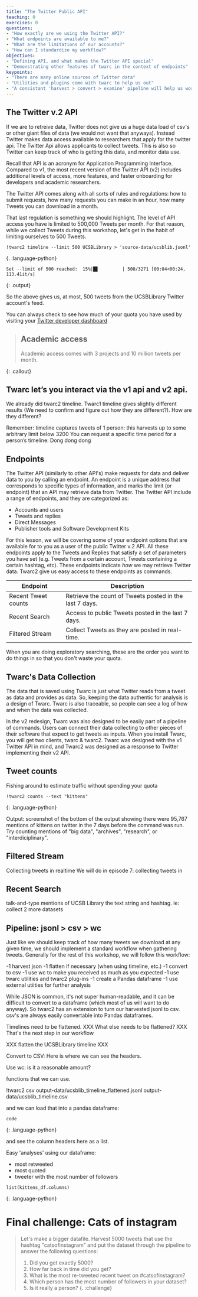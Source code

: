 ```yaml
---
title: "The Twitter Public API"
teaching: 0
exercises: 0
questions:
- "How exactly are we using the Twitter API?"
- "What endpoints are available to me?"
- "What are the limitations of our accounts?"
- "How can I standardize my workflow?"
objectives:
- "Defining API, and what makes the Twitter API special"
- "Demonstrating other features of twarc in the context of endpoints"
keypoints:
- "There are many online sources of Twitter data"
- "Utilities and plugins come with twarc to help us out"
- "A consistant 'harvest > convert > examine' pipeline will help us work with our data"
---
```


## The Twitter v.2 API

If we are to retreive data, Twitter does not give us a huge data load of csv's or 
other giant files of data (we would not want that anyways). Instead Twitter makes 
data access available to researchers that apply for the twitter api. The Twitter 
Api allows applicants to collect tweets. This is also so Twitter can keep track 
of who is getting this data, and monitor data use.

Recall that API is an acronym for Application Programming Interface. Compared to 
v1, the most recent version of the Twitter API (v2) includes additional levels of 
access, more features, and faster onboarding for developers and academic 
researchers.

The Twitter API comes along with all sorts of rules and regulations: how to 
submit requests, how many requests you can make in an hour, how many Tweets you 
can download in a month.

That last regulation is something we should highlight. The level of API access 
you have is limited to 500,000 Tweets per month. For that reason, while we 
collect Tweets during this workshop, let's get in the habit of limiting ourselves 
to 500 Tweets.

~~~
!twarc2 timeline --limit 500 UCSBLibrary > 'source-data/ucsblib.jsonl'
~~~
{. :language-python}

~~~
Set --limit of 500 reached:  15%|█▋         | 500/3271 [00:04<00:24, 113.41it/s]
~~~
{: .output}

So the above gives us, at most, 500 tweets from the UCSBLibrary Twitter 
account's feed.

You can always check to see how much of your quota you have used by visiting your 
[Twitter developer dashboard](https://developer.twitter.com/en/portal/dashboard)

> ## Academic access
> Academic access comes with 3 projects and 10 million tweets per month.
>
{: .callout}

## Twarc let’s you interact via the v1 api and v2 api.
We already did twarc2 timeline. Twarc1 timeline gives slightly different results 
(We need to confirm and figure out how they are different?). How are they 
different?

Remember: timeline captures tweets of 1 person: this harvests up to some 
arbitrary limit below 3200 You can request a specific time period for a person’s 
timeline: Dong dong dong

## Endpoints

The Twitter API (similarly to other API's) make requests for data and deliver 
data to you by calling an endpoint. An endpoint is a unique address that 
corresponds to specific types of information, and marks the limit (or endpoint) 
that an API may retrieve data from Twitter. The Twitter API include a range of 
endpoints, and they are categorized as:

* Accounts and users
* Tweets and replies
* Direct Messages
* Publisher tools and Software Development Kits

For this lesson, we will be covering some of your endpoint options that are 
available for to you as a user of the public Twitter v.2 API.  All these 
endpoints apply to the Tweets and Replies that satisfy a set of parameters you 
have set (e.g. Tweets from a certain account, Tweets containing a certain 
hashtag, etc). These endpoints indicate *how* we may retrieve Twitter data. 
Twarc2 give us easy access to these endpoints as commands.

| Endpoint            | Description |
|---------------------|-------------|
| Recent Tweet counts | Retrieve the count of Tweets posted in the last 7 days. |
| Recent Search       | Access to public Tweets posted in the last 7 days. |
| Filtered Stream     | Collect Tweets as they are posted in real-time. |

When you are doing exploratory searching, these are the order you want to do 
things in so that you don't waste your quota.


## Twarc's Data Collection

The data that is saved using Twarc is just what Twitter reads from a tweet as 
data and provides as data. So, keeping the data authentic for analysis is a 
design of Twarc. Twarc is also traceable, so people can see a log of how and when 
the data was collected.

In the v2 redesign, Twarc was also designed to be easily part of a pipeline of 
commands. Users can connect their data collecting to other pieces of their 
software that expect to get tweets as inputs. When you install Twarc, you will 
get two clients, twarc & twarc2. Twarc was designed with the v1 Twitter API in 
mind, and Twarc2 was designed as a response to Twitter implementing their v2 API.

## Tweet counts
Fishing around to estimate traffic without spending your quota

~~~
!twarc2 counts --text "kittens"
~~~
{: .language-python}

Output: screenshot of the bottom of the output showing there were 
95,767 mentions of kittens on twitter in the 7 days before the command
was run. Try counting mentions of "big data", "archives", "research", or "interdiciplinary".


## Filtered Stream
Collecting tweets in realtime
We will do in episode 7: collecting tweets in 
## Recent Search
talk-and-type mentions of UCSB Library the text string and hashtag.
ie: collect 2 more datasets

## Pipeline: jsonl > csv > wc
Just like we should keep track of how many tweets we download at any given time,
we should implement a standard workflow when gathering tweets. Generally for the
rest of this workshop, we will follow this workflow:

-1 harvest json
-1 flatten if necessary (when using timeline, etc.)
-1 convert to csv
-1 use wc to make you received as much as you expected
-1 use twarc utilities and twarc2 plug-ins
-1 create a Pandas dataframe
-1 use external utiities for further analysis

While JSON is common, it's not super human-readable, and it can be difficult to 
convert to a dataframe (which most of us will want to do anyway). So twarc2 
has an extension to turn our harvested jsonl
to csv. csv's are always easily convertable into Pandas dataframes.

Timelines need to be flattened. XXX What else needs to be flattened? XXX That's
the next step in our workflow

XXX flatten the UCSBLibrary timeline XXX

Convert to CSV:
Here is where we can see the headers.

Use wc: is it a reasonable amount? 

functions that we can use.

!twarc2 csv output-data/ucsblib_timeline_flattened.jsonl output-data/ucsblib_timeline.csv

and we can load that into a pandas dataframe:

~~~
code
~~~
{: .language-python}

and see the column headers here as a list.

Easy 'analyses' using our dataframe:
- most retweeted
- most quoted
- tweeter with the most number of followers


~~~
list(kittens_df.columns)
~~~
{: .language-python}

# Final challenge: Cats of instagram

> Let's make a bigger datafile. Harvest 5000 tweets that use the hashtag "catsofinstagram"
> and put the dataset through the pipeline to answer the following questions:
> 
> 1. Did you get exactly 5000?
> 1. How far back in time did you get?
> 1. What is the most re-tweeted recent tweet on #catsofinstagram?
> 1. Which person has the most number of followers in your dataset? 
> 1. Is it really a person?
{. :challenge}

